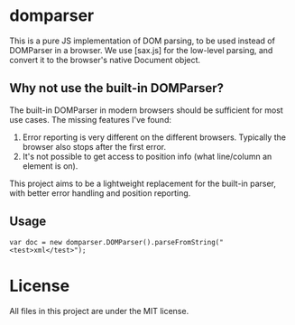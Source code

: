 # domparser

This is a pure JS implementation of DOM parsing, to be used instead of DOMParser in a browser. We use [sax.js] for
the low-level parsing, and convert it to the browser's native Document object.

## Why not use the built-in DOMParser?

The built-in DOMParser in modern browsers should be sufficient for most use cases. The missing features I've found:

1. Error reporting is very different on the different browsers. Typically the browser also stops after the first error.
2. It's not possible to get access to position info (what line/column an element is on).

This project aims to be a lightweight replacement for the built-in parser, with better error handling and position
reporting.

## Usage

    var doc = new domparser.DOMParser().parseFromString("<test>xml</test>");


# License

All files in this project are under the MIT license.
